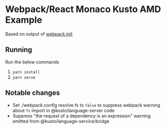 # Webpack/React Monaco Kusto AMD Example

Based on output of [webpack init](https://webpack.js.org/api/cli/#init)

## Running

Run the below commands

1. `yarn install`
2. `yarn serve`

## Notable changes

-   Set ./webpack.config resolve.fs to `false` to suppress webpack warning about
    `fs` import in @kusto/language-server code
-   Suppress "the request of a dependency is an expression" warning emitted from
    @kusto/language-service/bridge
